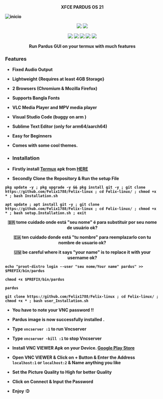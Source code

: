 <p align="center"><b>XFCE PARDUS OS 21</p>
  
![inicio](https://github.com/user-attachments/assets/5dc4a5e1-e593-4f59-84c8-366a98c7e09d)


<p align="center">
<img src="https://img.shields.io/badge/MADE%20IN-BANGLADESH-green?colorA=%23ff0000&colorB=%23017e40&style=for-the-badge">
<img src="https://img.shields.io/badge/Version-2.0-blue?style=for-the-badge">

<p align="center">
  <img src="https://img.shields.io/badge/Written%20In-Bash-darkgreen?style=flat-square">
  <img src="https://img.shields.io/badge/Open%20Source-Yes-darkviolet?style=flat-square">
  <img src="https://img.shields.io/github/stars/modded-ubuntu/modded-ubuntu?style=flat-square">
  <img src="https://img.shields.io/github/issues/modded-ubuntu/modded-ubuntu?color=red&style=flat-square">
  <img src="https://img.shields.io/github/forks/modded-ubuntu/modded-ubuntu?color=teal&style=flat-square">
  
<p align="center"><b>Run Pardus GUI on your termux with much features</p>
<p align="center">

### Features

- Fixed Audio Output
- Lightweight {Requires at least 4GB Storage}
- 2 Browsers (Chromium & Mozilla Firefox)
- Supports Bangla Fonts
- VLC Media Player and MPV media player
- Visual Studio Code (buggy on arm )
- Sublime Text Editor (only for arm64/aarch64)
- Easy for Beginners
- Comes with some cool themes.
               
- ### Installation
- Firstly install [Termux](https://termux.com) apk from [HERE](https://f-droid.org/repo/com.termux_118.apk)
- Secondly Clone the Repository & Run the setup File


  
```
pkg update -y ; pkg upgrade -y && pkg install git -y ; git clone https://github.com/Felix1788/Felix-linux ; cd Felix-linux/ ; chmod +x * ; bash Installation.sh
```
```
apt update ; apt install git -y ; git clone https://github.com/Felix1788/Felix-linux ; cd Felix-linux/ ; chmod +x * ; bash setup.Installation.sh ; exit

```

<p align="center">
🇧🇷 tome cuidado onde está "seu nome" é para substituir por seu nome de usuário ok?

<p align="center">
🇪🇦 ten cuidado donde está "tu nombre" para reemplazarlo con tu nombre de usuario ok?

<p align="center">
🇺🇲 be careful where it says "your name" is to replace it with your username ok?

```
echo "proot-distro login --user "seu nome/Your name" pardus" >> $PREFIX/bin/pardus
```
```
chmod +x $PREFIX/bin/pardus
```


```
pardus
```

```
git clone https://github.com/Felix1788/Felix-linux ; cd Felix-linux/ ; chmod +x * ; bash user_Installation.sh
```

- **You have to note your VNC password !!**

- Pardus image is now successfully installed .
 
- Type `vncserver :1` to run Vncserver
- Type `vncserver -kill :1` to stop Vncserver
       
- Install VNC VIEWER Apk on your Device. [Google Play Store](https://play.google.com/store/apps/details?id=com.realvnc.viewer.android&hl=en)
           

- Open VNC VIEWER & Click on + Button & Enter the Address `localhost:1` or `localhost:2` & Name anything you like
- Set the Picture Quality to High for better Quality
- Click on Connect & Input the Password
- Enjoy :D
